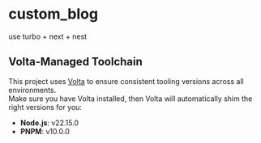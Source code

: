 # custom_blog

use turbo + next + nest

## Volta-Managed Toolchain

This project uses [Volta](https://volta.sh) to ensure consistent tooling versions across all environments.  
Make sure you have Volta installed, then Volta will automatically shim the right versions for you:

- **Node.js**: v22.15.0
- **PNPM**: v10.0.0
